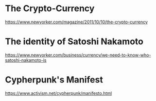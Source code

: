 # The Crypto-Currency
https://www.newyorker.com/magazine/2011/10/10/the-crypto-currency
# The identity of Satoshi Nakamoto
https://www.newyorker.com/business/currency/we-need-to-know-who-satoshi-nakamoto-is
# Cypherpunk's Manifest 
https://www.activism.net/cypherpunk/manifesto.html
